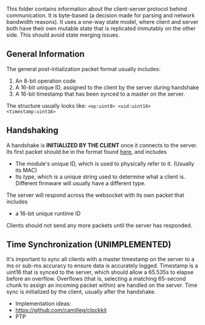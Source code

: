 This folder contains information about the client-server protocol behind communication. It is byte-based (a decision
made for parsing and network bandwidth reasons). It uses a one-way state model, where client and server both have their
own mutable state that is replicated immutably on the other side. This should avoid state merging issues.

## General Information

The general post-intialization packet format usually includes:

1. An 8-bit operation code
2. A 16-bit unique ID, assigned to the client by the server during handshake
3. A 16-bit timestamp that has been synced to a master on the server.

The structure usually looks like:
``<op:uint8> <uid:uint16> <timestamp:uint16>``

## Handshaking

A handshake is **INITIALIZED BY THE CLIENT** once it connects to the server. Its first packet should be in the format
found [here](<client/0x00 - HANDSHAKE.txt>), and includes

* The module's unique ID, which is used to physically refer to it. (Usually its MAC)
* Its *type*, which is a unique string used to determine what a client is. Different firmware will usually have a
  different type.

The server will respond across the websocket with its own packet that includes

* a 16-bit unique runtime ID

Clients should not send any more packets until the server has responded.

## Time Synchronization (UNIMPLEMENTED)

It's important to sync all clients with a master timestamp on the server to a ms or sub-ms accuracy to ensure data is
accurately logged. Timestamp is a uint16 that is synced to the server, which should allow a 65.535s to elapse before an
overflow. Overflows (that is, selecting a matching 65-second chunk to assign an incoming packet within) are handled on
the server. Time sync is initialized by the client, usually after the handshake. 

* Implementation ideas:
* https://github.com/camilleg/clockkit
* PTP
